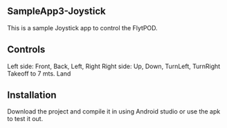 ## SampleApp3-Joystick 

This is a sample Joystick app to control the FlytPOD.

## Controls

Left side: Front, Back, Left, Right
Right side: Up, Down, TurnLeft, TurnRight
Takeoff to 7 mts.
Land

## Installation

Download the project and compile it in using Android studio or use the apk to test it out. 

